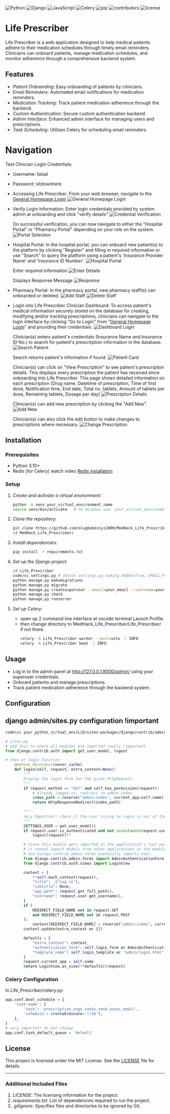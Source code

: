 ![Python](https://img.shields.io/badge/Python-43.1%25-brightgreen.svg) ![Django](https://img.shields.io/badge/Django-43.1%25-brightgreen.svg) ![JavaScript](https://img.shields.io/badge/JavaScript-0.8%25-lightgrey.svg) ![Celery](https://img.shields.io/badge/Celery-43.1%25-brightgreen.svg) ![pip](https://img.shields.io/badge/pip-43.1%25-brightgreen.svg) ![contributors](https://img.shields.io/badge/contributors-3-orange.svg) ![license](https://img.shields.io/badge/license-MIT-blue.svg)

# Life Prescriber

Life Prescriber is a web application designed to help medical patients adhere to their medication schedules through timely email reminders. Clinicians can onboard patients, manage medication schedules, and monitor adherence through a comprehensive backend system.

## Features

- *Patient Onboarding*: Easy onboarding of patients by clinicians.
- *Email Reminders*: Automated email notifications for medication reminders.
- *Medication Tracking*: Track patient medication adherence through the backend.
- *Custom Authentication*: Secure custom authentication backend.
- *Admin Interface*: Enhanced admin interface for managing users and prescriptions.
- *Task Scheduling*: Utilizes Celery for scheduling email reminders.

# Navigation

Test Clinician Login Credentials:
   - Username: faisal
   - Password: sitdownhere

- Accessing Life Prescriber:
   From your web browser, navigate to the [General Homepage Login](https://turingmachines.pythonanywhere.com/prescription_ongo/general_home/)
   ![General Homepage Login](images/image.png)

- Verify Login Information:
   Enter login credentials provided by system admin at onboarding and click "verify details"
   ![Credential Verification](images/image-1.png)

   On successful verification, you can now navigate to either the "Hospital Portal" or "Phamarcy Portal" depending on your role on the system. 
   ![Portal Selection](images/image-2.png)

- Hospital Portal:
   In the hospital portal, you can onboard new patient(s) to the platform by clicking "Register" and filling in required information or use "Search" to query the platform using a patient's 'Insurance Provider Name' and 'Insurance ID Number'.
   ![Hospital Portal](images/image-3.png)

   Enter required information
   ![Enter Details](images/image-5.png)

   Displays Response Message
   ![Response](images/image-6.png)

- Pharmacy Portal:
   In the pharmacy portal, new pharmacy staff(s) can onboarded or deleted.
   ![Add Staff](images/image-7.png)
   ![Delete Staff](images/image-8.png)

- Login into Life Prescriber Clinician Dashboard:
   To access patient's medical information securely stored on the database for creating, modifying and/or tracking prescriptions, clinicians can navigate to the login interface by clicking "Go to Login" from "[General Homepage Login](https://turingmachines.pythonanywhere.com/prescription_ongo/general_home/)" and providing their credentials.
   ![Dashboard Login](images/image-9.png)

   Clinician(s) enters patient's credentials (Insurance Name and Insurance ID No.) to search for patient's prescritption information in the database.
   ![Search Patient](images/image-10.png)

   Search returns patient's information if found.
   ![Patient Card](images/image-11.png)

   Clinician(s) can click on "View Prescription" to see patient's prescription details. This displays every prescription the patient has received since onboarding into Life Prescriber. This page shows detailed information on each prescription (Drug name, Datetime of prescription, Time of first dose, Notification time, End date, Total no. tablets, Amount of tablets per dose, Remaining tablets, Dosage per day)
   ![Prescription Details](images/image-12.png)

   Clinician(s) can add new prescription by clicking the "Add New".
   ![Add New](images/image-13.png)

   Clinician(s) can also click the edit button to make changes to prescriptions where necessary.
   ![Change Prescription](images/image-14.png)



## Installation

### Prerequisites

- Python 3.10+
- Redis (for Celery) watch video [Redis installation](https://www.youtube.com/watch?v=DLKzd3bvgt8&t=197s)

### Setup

1. *Create and activate a virtual environment:*
      ```sh
      python -m venv your_virtual_environment_name
      source venv/bin/activate   # On Windows use `your_virtual_environment_name\Scripts\activate`
      ```

3. *Clone the repository:*
      ```sh
      git clone https://github.com/olugbeminiyi2000/MedHack_Life_Prescriber.git
      cd MedHack_Life_Prescriber/
      ```
      
5. *Install dependencies:*
      ```sh
      pip install -r requirements.txt
      ```

7. *Set up the Django project:*
      ```sh
      cd Life_Prescriber
      code/vi settings.py # adjust settings.py making DEBUG=True, EMAIL_HOST_USER to your test email adress, and finally set EMAIL_HOST_PASSWORD using google SMTP Authentication.
      python manage.py makemigrations
      python manage.py migrate
      python manage.py createsuperuser --email=your_email --username=your_username
      python manage.py check
      python manage.py runserver
      ```

9. *Set up Celery:*
   - open up 2 command line interface at vscode terminal Launch Profile.
   - then change directory to MedHack_Life_Prescriber/Life_Prescriber/ if not there.
      ```sh
      celery -A Life_Prescriber worker --pool=solo -l INFO
      celery -A Life_Prescriber beat -l INFO
      ```

## Usage

- Log in to the admin panel at http://127.0.0.1:8000/admin/ using your superuser credentials.
- Onboard patients and manage prescriptions.
- Track patient medication adherence through the backend system.

## Configuration
## django admin/sites.py configuration !important
   ```sh
   code\vi your_python_virtual_env/Lib/sites-packages/django/contrib/admin/sites.py
   ```
   ```py
   # sites.py
   # add this to where all modules are imported really !important
   from django.contrib.auth import get_user_model, logout
   
   # then at login function
       @method_decorator(never_cache)
       def login(self, request, extra_context=None):
           """
           Display the login form for the given HttpRequest.
           """
           if request.method == "GET" and self.has_permission(request):
               # Already logged-in, redirect to admin index
               index_path = reverse("admin:index", current_app=self.name)
               return HttpResponseRedirect(index_path)
            
           """
           Very Important! check if the user trying to login is not of the settings.AUTH_USER_MODEL
           """
           SETTINGS_USER = get_user_model()
           if request.user.is_authenticated and not isinstance(request.user, SETTINGS_USER):
               logout(request)**
   
           # Since this module gets imported in the application's root package,
           # it cannot import models from other applications at the module level,
           # and django.contrib.admin.forms eventually imports User.
           from django.contrib.admin.forms import AdminAuthenticationForm
           from django.contrib.auth.views import LoginView
   
           context = {
               **self.each_context(request),
               "title": _("Log in"),
               "subtitle": None,
               "app_path": request.get_full_path(),
               "username": request.user.get_username(),
           }
           if (
               REDIRECT_FIELD_NAME not in request.GET
               and REDIRECT_FIELD_NAME not in request.POST
           ):
               context[REDIRECT_FIELD_NAME] = reverse("admin:index", current_app=self.name)
           context.update(extra_context or {})
   
           defaults = {
               "extra_context": context,
               "authentication_form": self.login_form or AdminAuthenticationForm,
               "template_name": self.login_template or "admin/login.html",
           }
           request.current_app = self.name
           return LoginView.as_view(**defaults)(request)
   ```

### Celery Configuration

In Life_Prescriber/celery.py:
   ```python
   app.conf.beat_schedule = {
       'task-name': {
           'task': 'prescription_ongo.tasks.send_async_email',
           'schedule': crontab(minute='*/10'),
       },
   }
   # very important do not change
   app.conf.task_default_queue = 'default'
   ```

## License

This project is licensed under the MIT License. See the [LICENSE](LICENSE) file for details.

---

### Additional Included Files

1. *LICENSE*: The licensing information for the project.
2. *requirements.txt*: List of dependencies required to run the project.
3. *.gitignore*: Specifies files and directories to be ignored by Git.
